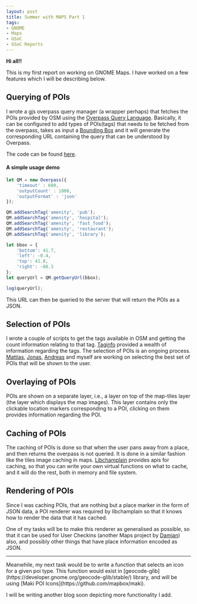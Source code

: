 ```yaml
---
layout: post
title: Summer with MAPS Part 1
tags:
- GNOME
- Maps
- GSoC
- GSoC Reports
---
```


<b>Hi all!!</b>

This is my first report on working on GNOME Maps.
I have worked on a few features which I will be describing below.

## Querying of POIs ##

I wrote a gjs overpass query manager (a wrapper perhaps) that fetches the POIs provided by OSM using the [Overpass Query Language](http://wiki.openstreetmap.org/wiki/Overpass_API/Overpass_QL).
Basically, it can be configured to add types of POIs(tags) that needs to be fetched from the overpass, takes as input a [Bounding Box](http://wiki.openstreetmap.org/wiki/Bounding_Box) and it will generate the corresponding URL containing the query that can be understood by Overpass.

The code can be found [here](https://github.com/rishirajsinghjhelumi/GNOME-Maps/blob/poi-testing/src/overpass.js).

#### A simple usage demo ####

```javascript
let QM = new Overpass({
	'timeout' : 600,
	'outputCount' : 1000,
	'outputFormat' : 'json'
});

QM.addSearchTag('amenity', 'pub');
QM.addSearchTag('amenity', 'hospital');
QM.addSearchTag('amenity', 'fast_food');
QM.addSearchTag('amenity', 'restaurant');
QM.addSearchTag('amenity', 'library');

let bbox = {
	'bottom': 41.7,
	'left': -0.4,
	'top': 41.8,
	'right': -88.3
};
let queryUrl = QM.getQueryUrl(bbox);

log(queryUrl);

```

This URL can then be queried to the server that will return the POIs as a JSON.

## Selection of POIs ##

I wrote a couple of scripts to get the tags available in OSM and getting the count information relating to that tag.
[Taginfo](taginfo.openstreetmap.org) provided a wealth of information regarding the tags.
The selection of POIs is an ongoing process. [Mattias](https://plus.google.com/+MattiasBengtsson), [Jonas](https://plus.google.com/103582536569221580484), [Andreas](https://plus.google.com/107646837068615384568) and myself are working on selecting the best set of POIs that will be shown to the user.

## Overlaying of POIs ##

POIs are shown on a separate layer, i.e., a layer on top of the map-tiles layer (the layer which displays the map images). This layer contains only the clickable location markers corresponding to a POI, clicking on them provides information regarding the POI. 

## Caching of POIs ##

The caching of POIs is done so that when the user pans away from a place, and then returns the overpass is not queried.
It is done in a similar fashion like the tiles image caching in maps.
[Libchamplain](https://wiki.gnome.org/Projects/libchamplain) provides apis for caching, so that you can write your own virtual functions on what to cache, and it will do the rest, both in memory and file system.

## Rendering of POIs ##

Since I was caching POIs, that are nothing but a place marker in the form of JSON data, a POI renderer was required by libchamplain so that it knows how to render the data that it has cached.

One of my tasks will be to make this renderer as generalised as possible, so that it can be used for User Checkins (another Maps project by [Damian](https://plus.google.com/+DamiánNohales)) also, and possibly other things that have place information encoded as JSON.

<hr/>
Meanwhile, my next task would be to write a function that selects an icon for a given poi type. This function would exist in [geocode-glib](https://developer.gnome.org/geocode-glib/stable/) library, and will be using [Maki POI Icons](https://github.com/mapbox/maki).

I will be writing another blog soon depicting more functionality I add.
